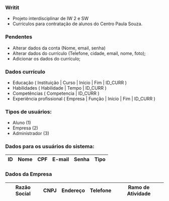 ### Writit

- Projeto interdisciplinar de IW 2 e SW
- Currículos para contratação de alunos do Centro Paula Souza.

### Pendentes

- Alterar dados da conta (Nome, email, senha)
- Alterar dados do currículo (Telefone, cidade, email, nome, foto);
- Adicionar os dados do currículo;

### Dados currículo

- Educação ( Instituição | Curso | Início | Fim | ID_CURR )
- Habilidades ( Habilidade | Tempo | ID_CURR )
- Competências ( Competencia | ID_CURR )
- Experiência profissional ( Empresa | Função | Início | Fim | ID_CURR )

### Tipos de usuários:

- Aluno (1)
- Empresa (2)
- Administrador (3)

### Dados para os usuários do sistema: 

ID | Nome | CPF | E-mail | Senha | Tipo
---|------|-----|--------|-------|-----

### Dados da Empresa

Razão Social | CNPJ | Endereço | Telefone | Ramo de Atividade
-------------|------|----------|----------|------------------
